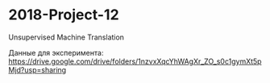 # 2018-Project-12
Unsupervised Machine Translation


Данные для эксперимента:
https://drive.google.com/drive/folders/1nzvxXqcYhWAgXr_ZO_s0c1gymXt5pMjd?usp=sharing
